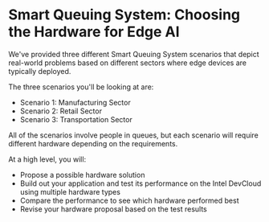 # Smart Queuing System: Choosing the Hardware for Edge AI

We've provided three different Smart Queuing System scenarios that depict real-world problems based on different sectors where edge devices are typically deployed.

The three scenarios you'll be looking at are:
* Scenario 1: Manufacturing Sector
* Scenario 2: Retail Sector
* Scenario 3: Transportation Sector

All of the scenarios involve people in queues, but each scenario will require different hardware depending on the requirements.

At a high level, you will:
* Propose a possible hardware solution
* Build out your application and test its performance on the Intel DevCloud using multiple hardware types
* Compare the performance to see which hardware performed best
* Revise your hardware proposal based on the test results
